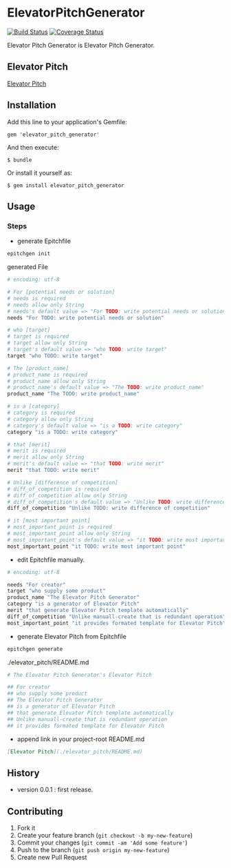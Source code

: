 # ElevatorPitchGenerator

[![Build Status](https://travis-ci.org/tbpgr/elevator_pitch_generator.png?branch=master)](https://travis-ci.org/tbpgr/elevator_pitch_generator)
[![Coverage Status](https://coveralls.io/repos/tbpgr/elevator_pitch_generator/badge.png)](https://coveralls.io/r/tbpgr/elevator_pitch_generator)

Elevator Pitch Generator is Elevator Pitch Generator.

## Elevator Pitch
[Elevator Pitch](./elevator_pitch/README.md)

## Installation

Add this line to your application's Gemfile:

    gem 'elevator_pitch_generator'

And then execute:

    $ bundle

Or install it yourself as:

    $ gem install elevator_pitch_generator

## Usage
### Steps
* generate Epitchfile

~~~bash
epitchgen init
~~~

generated File

~~~ruby
# encoding: utf-8

# For [potential needs or solution]
# needs is required
# needs allow only String
# needs's default value => "For TODO: write potential needs or solution"
needs "For TODO: write potential needs or solution"

# who [target]
# target is required
# target allow only String
# target's default value => "who TODO: write target"
target "who TODO: write target"

# The [product_name]
# product_name is required
# product_name allow only String
# product_name's default value => "The TODO: write product_name"
product_name "The TODO: write product_name"

# is a [category]
# category is required
# category allow only String
# category's default value => "is a TODO: write category"
category "is a TODO: write category"

# that [merit]
# merit is required
# merit allow only String
# merit's default value => "that TODO: write merit"
merit "that TODO: write merit"

# Unlike [difference of competition]
# diff_of_competition is required
# diff_of_competition allow only String
# diff_of_competition's default value => "Unlike TODO: write difference of competition"
diff_of_competition "Unlike TODO: write difference of competition"

# it [most important point]
# most_important_point is required
# most_important_point allow only String
# most_important_point's default value => "it TODO: write most important point"
most_important_point "it TODO: write most important point"
~~~

* edit Epitchfile manually.

~~~ruby
# encoding: utf-8

needs "For creator"
target "who supply some product"
product_name "The Elevator Pitch Generator"
category "is a generator of Elevator Pitch"
merit "that generate Elevator Pitch template automatically"
diff_of_competition "Unlike manuall-create that is redundant operation"
most_important_point "it provides formated template for Elevator Pitch"
~~~

* generate Elevator Pitch from Epitchfile

~~~bash
epitchgen generate
~~~

./elevator_pitch/README.md

~~~ruby
# The Elevator Pitch Generator's Elevator Pitch

## For creator
## who supply some product
## The Elevator Pitch Generator
## is a generator of Elevator Pitch
## that generate Elevator Pitch template automatically
## Unlike manuall-create that is redundant operation
## it provides formated template for Elevator Pitch
~~~

* append link in your project-root README.md

~~~markdown
[Elevator Pitch](./elevator_pitch/README.md)
~~~

## History
* version 0.0.1  : first release.

## Contributing

1. Fork it
2. Create your feature branch (`git checkout -b my-new-feature`)
3. Commit your changes (`git commit -am 'Add some feature'`)
4. Push to the branch (`git push origin my-new-feature`)
5. Create new Pull Request
